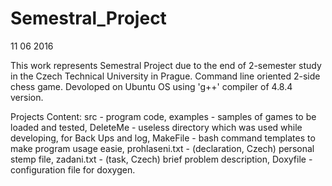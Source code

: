 # Semestral_Project
11 06 2016

This work represents Semestral Project due to the end of 2-semester study in the Czech Technical University in Prague.
Command line oriented 2-side chess game. Devoloped on Ubuntu OS using 'g++' compiler of 4.8.4 version.

Projects Content:
src - program code,
examples - samples of games to be loaded and tested,
DeleteMe - useless directory which was used while developing, for Back Ups and log,
MakeFile - bash command templates to make program usage easie,
prohlaseni.txt - (declaration, Czech) personal stemp file,
zadani.txt - (task, Czech) brief problem description,
Doxyfile - configuration file for doxygen.
